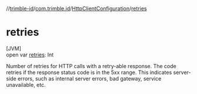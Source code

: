 //[trimble-id](../../../index.md)/[com.trimble.id](../index.md)/[HttpClientConfiguration](index.md)/[retries](retries.md)

# retries

[JVM]\
open var [retries](retries.md): Int

Number of retries for HTTP calls with a retry-able response. The code retries if the response status code is in the 5xx range. This indicates server-side errors, such as internal server errors, bad gateway, service unavailable, etc.
